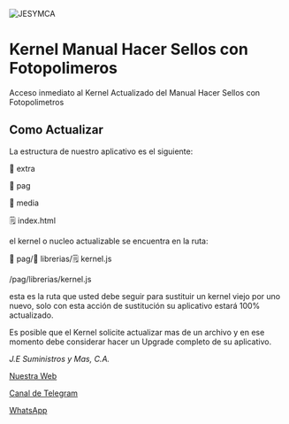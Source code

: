 ![JESYMCA](http://www.jesuministrosymas.com.ve/LOGO.png)

# Kernel Manual Hacer Sellos con Fotopolimeros

Acceso inmediato al Kernel Actualizado del Manual Hacer Sellos con Fotopolimetros

## Como Actualizar

La estructura de nuestro aplicativo es el siguiente:

:file_folder: extra

:file_folder: pag

:file_folder: media

:spiral_notepad: index.html


el kernel o nucleo actualizable se encuentra en la ruta:

:file_folder: pag/:file_folder: librerias/:spiral_notepad: kernel.js

/pag/librerias/kernel.js

esta es la ruta que usted debe seguir para sustituir un kernel viejo por uno nuevo, solo con esta acción de sustitución su aplicativo estará 100% actualizado.

Es posible que el Kernel solicite actualizar mas de un archivo y en ese momento debe considerar hacer un Upgrade completo de su aplicativo.


_J.E Suministros y Mas, C.A._

[Nuestra Web](http://www.jesuministrosymas.com.ve/)

[Canal de Telegram](https://t.me/jesuministrosymas_canal)

[WhatsApp](http://bit.ly/GitHub_General)
